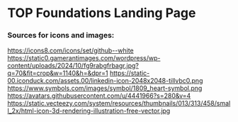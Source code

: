 <h1>TOP Foundations Landing Page </h1>

<h3>Sources for icons and images:</h3>

https://icons8.com/icons/set/github--white
https://static0.gamerantimages.com/wordpress/wp-content/uploads/2024/10/fg9rabgfrbagr.jpg?q=70&fit=crop&w=1140&h=&dpr=1
https://static-00.iconduck.com/assets.00/linkedin-icon-2048x2048-tillvbc0.png
https://www.symbols.com/images/symbol/1809_heart-symbol.png
https://avatars.githubusercontent.com/u/4441966?s=280&v=4
https://static.vecteezy.com/system/resources/thumbnails/013/313/458/small_2x/html-icon-3d-rendering-illustration-free-vector.jpg
